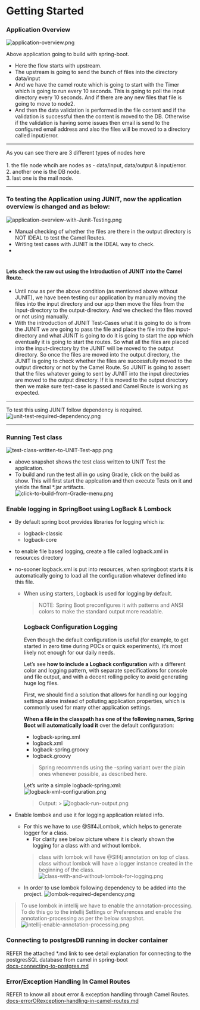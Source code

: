 # Getting Started

### Application Overview
![application-overview.png](assets%2Fimages%2Fapplication-overview.png)

Above application going to build with spring-boot.

* Here the flow starts with upstream.
* The upstream is going to send the bunch of files into the directory data/input
* And we have the camel route which is going to start with the Timer which is going to run every 10 seconds. This is going to poll the input directory every 10 seconds. And if there are any new files that file is going to move to node2.
* And then the data validation is performed in the file content and if the validation is successful then the content is moved to the DB. Otherwise if the validation is having some issues then email is send to the configured email address and also the files will be moved to a directory called input/error.
________________
As you can see there are 3 different types of nodes here <br/>  
    1. the file node whcih are nodes as - data/input, data/output & input/error. <br/>
    2. another one is the DB node. <br/>
    3. last one is the mail node. <br/>
________________


### To testing the Application using JUNIT, now the application overview is changed and as below:
![application-overview-with-Junit-Testing.png](assets%2Fimages%2Fapplication-overview-with-Junit-Testing.png)

* Manual checking of whether the files are there in the output directory is NOT IDEAL to test the Camel Routes. 
* Writing test cases with JUNIT is the IDEAL way to check.
*   

# <h4>Lets check the raw out using the Introduction of JUNIT into the Camel Route.
* Until now as per the above condition (as mentioned above without JUNIT), we have been testing our application by manually moving the files into the input directory and our app then move the files from the input-directory to the output-directory. And we checked the files moved or not using manually.
* With the introduction of JUNIT Test-Cases what it is going to do is from the JUNIT we are going to pass the file and place the file into the input-directory and what JUNIT is going to do it is going to start the app which eventually it is going to start the routes. So what all the files are placed into the input-directory by the JUNIT will be moved to the output directory. So once the files are moved into the output directory, the JUNIT is going to check whether the files are successfully moved to the output directory or not by the Camel Route. So JUNIT is going to assert that the files whatever going to sent by JUNIT into the input directories are moved to the output directory. If it is moved to the output directory then we make sure test-case is passed and Camel Route is working as expected. 

________________

To test this using JUNIT follow dependency is required.
![junit-test-required-dependency.png](assets%2Fimages%2Fjunit-test-required-dependency.png)

________________

### Running Test class

 ![test-class-written-to-UNIT-Test-app.png](assets%2Fimages%2Ftest-class-written-to-UNIT-Test-app.png)
 
* above snapshot shows the test class written to UNIT Test the application.
* To build and run the test all in go using Gradle, click on the build as show. This will first start the applcation and then execute Tests on it and yields the final *.jar artifacts. <br/>
![click-to-build-from-Gradle-menu.png](assets%2Fimages%2Fclick-to-build-from-Gradle-menu.png)

### Enable logging in SpringBoot using LogBack & Lombock
* By default spring boot provides libraries for logging which is:
  * logback-classic
  * logback-core

* to enable file based logging, create a file called logback.xml in resources directory
* no-sooner logback.xml is put into resources, when springboot starts it is automatically going to load all the configuration whatever defined into this file.  
  * When using starters, Logback is used for logging by default. <br/>
    >   NOTE: Spring Boot preconfigures it with patterns and ANSI colors to make the standard output more readable.

      ### Logback Configuration Logging
    Even though the default configuration is useful (for example, to get started in zero time during POCs or quick experiments), it’s most likely not enough for our daily needs.

    Let’s see <b>how to include a Logback configuration</b> with a different color and logging pattern, with separate specifications for console and file output, and with a decent rolling policy to avoid generating huge log files.

    First, we should find a solution that allows for handling our logging settings alone instead of polluting application.properties, which is commonly used for many other application settings.

    <b>When a file in the classpath has one of the following names, Spring Boot will automatically load it</b> over the default configuration:
    *  logback-spring.xml
    *  logback.xml
    *  logback-spring.groovy
    *  logback.groovy
    
    >Spring recommends using the -spring variant over the plain ones whenever possible, as described here.

    Let’s write a simple logback-spring.xml:
  ![logback-xml-configuration.png](assets%2Fimages%2Flogback-xml-configuration.png)
    > Output:
        > ![logback-run-output.png](assets%2Fimages%2Flogback-run-output.png)
    >

* Enable lombok and use it for logging application related info.
  * For this we have to use @Slf4JLombok, which helps to generate logger for a class.
    * For clarity see below picture where it is clearly shown the logging for a class with and without lombok.
    > class with lombok will have @Slf4j annotation on top of class.
      <br/>class without lombok will have a logger instance created in the beginning of the class.
      ![class-with-and-without-lombok-for-logging.png](assets%2Fimages%2Fclass-with-and-without-lombok-for-logging.png)
  * In order to use lombok following dependency to be added into the project.
    ![lombok-required-dependency.png](assets%2Fimages%2Flombok-required-dependency.png)

> To use lombok in intellij we have to enable the annotation-processing. To do this go to the intellij Settings or Preferences and enable the annotation-processing as per the below snapshot.
    ![intellij-enable-annotation-processing.png](assets%2Fimages%2Fintellij-enable-annotation-processing.png)


### Connecting to postgresDB running in docker container
REFER the attached *.md link to see detail explanation for connecting to the postgresSQL database from camel in spring-boot <br/>
[docs-connecting-to-postgres.md](partials%2Fdocs-connecting-to-postgres.md)

### Error/Exception Handling In Camel Routes
REFER to know all about error & exception handling through Camel Routes.
[docs-errorORexception-handling-in-camel-routes.md](partials%2Fdocs-errorORexception-handling-in-camel-routes.md)